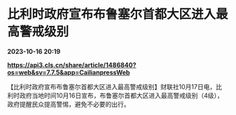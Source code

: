 # 比利时政府宣布布鲁塞尔首都大区进入最高警戒级别

**2023-10-16 20:19**

**https://api3.cls.cn/share/article/1486840?os=web&sv=7.7.5&app=CailianpressWeb**

【比利时政府宣布布鲁塞尔首都大区进入最高警戒级别】财联社10月17日电，比利时政府当地时间10月16日宣布，布鲁塞尔首都大区进入最高警戒级别（4级），政府提醒民众提高警惕，避免不必要的出行。